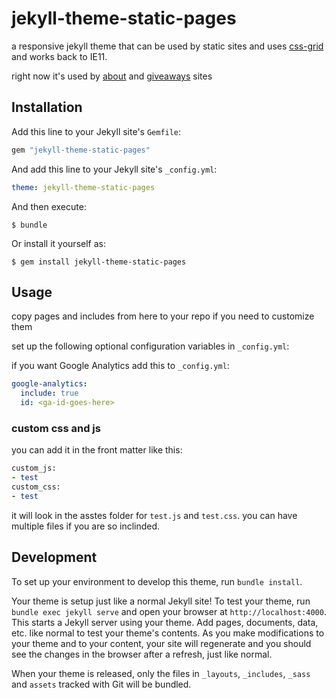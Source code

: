 # jekyll-theme-static-pages

a responsive jekyll theme that can be used by static sites and uses [css-grid](https://developer.mozilla.org/en-US/docs/Web/CSS/CSS_Grid_Layout)
and works back to IE11.

right now it's used by [about](https://github.com/liftopia/about) and
[giveaways](https://github.com/liftopia/giveaways) sites

## Installation

Add this line to your Jekyll site's `Gemfile`:

```ruby
gem "jekyll-theme-static-pages"
```

And add this line to your Jekyll site's `_config.yml`:

```yaml
theme: jekyll-theme-static-pages
```

And then execute:

    $ bundle

Or install it yourself as:

    $ gem install jekyll-theme-static-pages

## Usage

copy pages and includes from here to your repo if you need to customize them

set up the following optional configuration variables in `_config.yml`:

if you want Google Analytics add this to `_config.yml`:

```yaml
google-analytics:
  include: true
  id: <ga-id-goes-here>
```

### custom css and js

you can add it in the front matter like this:
```ruby
custom_js:
- test
custom_css:
- test
```

it will look in the asstes folder for `test.js` and `test.css`. you can have
multiple files if you are so inclinded.

## Development

To set up your environment to develop this theme, run `bundle install`.

Your theme is setup just like a normal Jekyll site! To test your theme, run
`bundle exec jekyll serve` and open your browser at `http://localhost:4000`.
This starts a Jekyll server using your theme. Add pages, documents, data, etc.
like normal to test your theme's contents. As you make modifications to your
theme and to your content, your site will regenerate and you should see the
changes in the browser after a refresh, just like normal.

When your theme is released, only the files in `_layouts`, `_includes`, `_sass`
and `assets` tracked with Git will be bundled.
